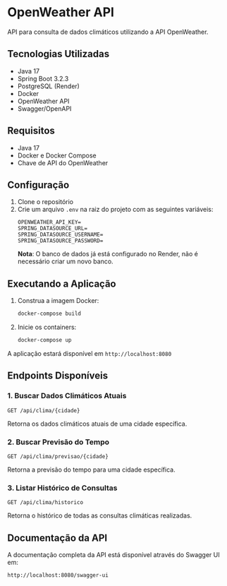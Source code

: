 # OpenWeather API

API para consulta de dados climáticos utilizando a API OpenWeather.

## Tecnologias Utilizadas

- Java 17
- Spring Boot 3.2.3
- PostgreSQL (Render)
- Docker
- OpenWeather API
- Swagger/OpenAPI

## Requisitos

- Java 17
- Docker e Docker Compose
- Chave de API do OpenWeather

## Configuração

1. Clone o repositório
2. Crie um arquivo `.env` na raiz do projeto com as seguintes variáveis:
   ```
   OPENWEATHER_API_KEY=
   SPRING_DATASOURCE_URL=
   SPRING_DATASOURCE_USERNAME=
   SPRING_DATASOURCE_PASSWORD=
   ```
   **Nota**: O banco de dados já está configurado no Render, não é necessário criar um novo banco.

## Executando a Aplicação

1. Construa a imagem Docker:
   ```bash
   docker-compose build
   ```

2. Inicie os containers:
   ```bash
   docker-compose up
   ```

A aplicação estará disponível em `http://localhost:8080`

## Endpoints Disponíveis

### 1. Buscar Dados Climáticos Atuais
```
GET /api/clima/{cidade}
```
Retorna os dados climáticos atuais de uma cidade específica.

### 2. Buscar Previsão do Tempo
```
GET /api/clima/previsao/{cidade}
```
Retorna a previsão do tempo para uma cidade específica.

### 3. Listar Histórico de Consultas
```
GET /api/clima/historico
```
Retorna o histórico de todas as consultas climáticas realizadas.

## Documentação da API

A documentação completa da API está disponível através do Swagger UI em:
```
http://localhost:8080/swagger-ui
``` 
